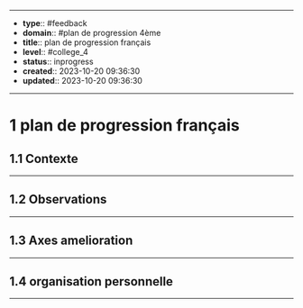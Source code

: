 


---
- **type**:: #feedback
- **domain**:: #plan de progression 4ème
- **title**:: plan de progression français
- **level**:: #college_4
- **status**:: inprogress
- **created**:: 2023-10-20 09:36:30
- **updated**:: 2023-10-20 09:36:30
---


# 1	plan de progression français


## 1.1	Contexte
---



## 1.2	Observations
---



## 1.3	Axes amelioration
---



## 1.4  	organisation personnelle
---




